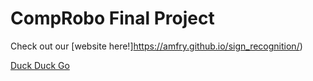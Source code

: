 # CompRobo Final Project

Check out our [website here!]https://amfry.github.io/sign_recognition/)

[Duck Duck Go](https://duckduckgo.com)
